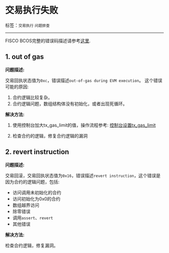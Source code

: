 # 交易执行失败

标签：``交易执行`` ``问题排查``

----

FISCO BCOS完整的错误码描述请参考[这里](../api.html#id1).
## 1. out of gas

**问题描述:**

交易回执状态值为`0xc`，错误描述`out-of-gas during EVM execution`。
这个错误可能的原因:
1. 合约逻辑比较复杂。
2. 合约逻辑问题，数组结构体没有初始化，或者出现死循环。

**解决方法:**

1. 使用控制台加大tx_gas_limit的值，操作流程参考: [控制台设置tx_gas_limit](https://fisco-bcos-documentation.readthedocs.io/zh_CN/latest/docs/console/console.html#setsystemconfigbykey)

2. 检查合约的逻辑，修复合约逻辑的漏洞

## 2. revert instruction

**问题描述:**

交易回滚，交易回执状态值为`0x16`，错误描述`revert instruction`，这个错误是因为合约的逻辑问题，包括:
   * 访问调用未初始化的合约
   * 访问初始化为0x0的合约
   * 数组越界访问
   * 除零错误
   * 调用`assert`、`revert`
   * 其他错误

**解决方法:**

检查合约逻辑，修复漏洞。

